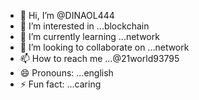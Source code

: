 - 👋 Hi, I’m @DINAOL444
- 👀 I’m interested in ...blockchain
- 🌱 I’m currently learning ...network 
- 💞️ I’m looking to collaborate on ...network 
- 📫 How to reach me ...@21world93795
- 😄 Pronouns: ...english
- ⚡ Fun fact: ...caring

<!---
DINAOL444/DINAOL444 is a ✨ special ✨ repository because its `README.md` (this file) appears on your GitHub profile.
You can click the Preview link to take a look at your changes.
--->
